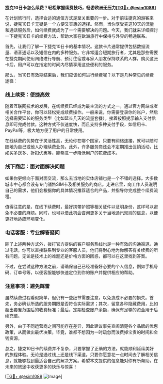 **捷克10日卡怎么续费？轻松掌握续费技巧，畅游欧洲无压力[[TG💪+ @esim1088](https://t.me/s/esim1088)]**

在计划旅行时，选择合适的通信方式是至关重要的一步。对于前往捷克的游客来说，捷克10日卡无疑是一个方便又实惠的选择。然而，当你享受完这10天的流量和通话服务后，如何续费就成为了一个需要解决的问题。今天，我们就来详细探讨一下捷克10日卡的续费方法，帮助大家在欧洲旅行中保持与外界的畅通联系。

首先，让我们了解一下捷克10日卡的基本情况。这款卡片通常提供包括数据流量、语音通话以及短信在内的多种服务。它非常适合短期旅行者，尤其是那些需要在捷克期间使用网络进行导航、预订住宿或与家人朋友保持联系的人群。购买这张卡后，用户可以在指定的时间内尽情享用这些便利的服务。

那么，当10日有效期结束后，我们应该如何进行续费呢？以下是几种常见的续费途径：

### **线上续费：便捷高效**
随着互联网技术的发展，在线续费已经成为最主流的方式之一。通过官方网站或者相关合作平台，你可以轻松完成续费操作。一般来说，你需要登录你的账户，然后选择需要延长的服务类型（比如延长几天的流量套餐），接着按照提示输入支付信息即可完成付款。这种方式不仅速度快，而且支持多种支付手段，如信用卡、PayPal等，极大地方便了用户的日常使用。

在线续费的优势在于灵活性高，无论你在哪个国家，只要有网络连接，就可以随时随地为自己或他人办理续费业务。此外，许多服务商还会不定期推出促销活动，比如买多送多、折扣优惠等，能够进一步降低用户的花费成本。

### **线下商店：面对面解决问题**
如果你更倾向于面对面交流，那么去当地的实体店铺也是一个不错的选择。大多数城市中心都会设有专门销售SIM卡及相关服务的商店。走进店里，向工作人员说明自己的需求，他们会根据你的具体情况推荐适合的产品，并指导你完成整个续费流程。

值得注意的是，在线下续费时，最好携带护照等相关证件以证明身份，这样可以避免不必要的麻烦。同时，也可以借此机会咨询更多关于当地通讯规则的信息，以便更好地适应环境变化。

### **电话客服：专业解答疑问**
除了上述两种方式外，拨打官方提供的客户服务热线也是一种有效的沟通渠道。通过电话，你可以直接联系到专业的客服人员，他们将耐心地为你解答有关续费的所有问题。无论是技术上的难题还是价格方面的困惑，都可以在这里找到答案。

不过，在尝试这种方法之前，请确保自己已经准备好必要的个人信息，例如手机号码、订单号等，以便客服能够快速定位到你的账户并提供相应的帮助。

### **注意事项：避免踩雷**
虽然续费过程看似简单，但仍有一些细节需要注意，以免造成不必要的损失。首先，务必确认所选的服务期限是否符合实际需求；其次，留意各种隐藏费用，比如超出套餐范围后的收费标准；最后，定期检查账户余额，确保有足够的资金用于后续充值。

另外，由于不同运营商之间可能存在差异，因此建议事先查阅清楚各个品牌的优惠政策，从而做出最优决策。毕竟，谁都不想因为一时疏忽而浪费掉宝贵的时间和金钱资源。

总之，捷克10日卡的续费并不复杂，只要掌握了正确的方法，就能顺利延续美好的旅程体验。无论是通过线上还是线下渠道，只要你愿意花一点时间去了解相关信息，就能够找到最适合自己的解决方案。希望本文提供的信息能对你有所帮助，在未来的旅途中收获更多的快乐与惊喜！

[[TG💪+ @esim1088](https://t.me/s/esim1088) ![Image](https://i.postimg.cc/4NQfJmqS/Snipaste-2025-05-13-00-14-12.png)]